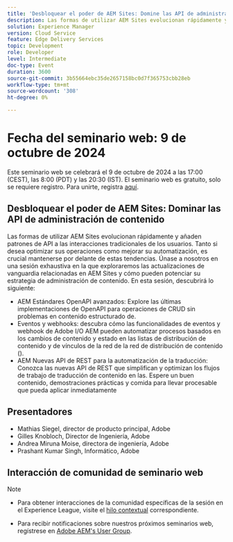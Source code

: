 ```yaml
---
title: 'Desbloquear el poder de AEM Sites: Domine las API de administración de contenido'
description: Las formas de utilizar AEM Sites evolucionan rápidamente y añaden patrones de API a las interacciones tradicionales de los usuarios. Tanto si desea optimizar sus operaciones como mejorar su automatización, es crucial mantenerse por delante de estas tendencias. Únase a nosotros en una sesión exhaustiva en la que exploraremos las actualizaciones de vanguardia relacionadas en AEM Sites y cómo pueden potenciar su estrategia de administración de contenido.
solution: Experience Manager
version: Cloud Service
feature: Edge Delivery Services
topic: Development
role: Developer
level: Intermediate
doc-type: Event
duration: 3600
source-git-commit: 3b55664ebc35de2657158bc0d7f365753cbb28eb
workflow-type: tm+mt
source-wordcount: '308'
ht-degree: 0%

---
```


# Fecha del seminario web: 9 de octubre de 2024

Este seminario web se celebrará el 9 de octubre de 2024 a las 17:00 (CEST), las 8:00 (PDT) y las 20:30 (IST).
El seminario web es gratuito, solo se requiere registro.
Para unirte, registra [aquí](https://adobe.ly/4g6TYck).

## Desbloquear el poder de AEM Sites: Dominar las API de administración de contenido

Las formas de utilizar AEM Sites evolucionan rápidamente y añaden patrones de API a las interacciones tradicionales de los usuarios. Tanto si desea optimizar sus operaciones como mejorar su automatización, es crucial mantenerse por delante de estas tendencias. Únase a nosotros en una sesión exhaustiva en la que exploraremos las actualizaciones de vanguardia relacionadas en AEM Sites y cómo pueden potenciar su estrategia de administración de contenido.
En esta sesión, descubrirá lo siguiente:
* AEM Estándares OpenAPI avanzados: Explore las últimas implementaciones de OpenAPI para operaciones de CRUD sin problemas en contenido estructurado de.
* Eventos y webhooks: descubra cómo las funcionalidades de eventos y webhook de Adobe I/O AEM pueden automatizar procesos basados en los cambios de contenido y estado en las listas de distribución de contenido y de vínculos de la red de la red de distribución de contenido ().
* AEM Nuevas API de REST para la automatización de la traducción: Conozca las nuevas API de REST que simplifican y optimizan los flujos de trabajo de traducción de contenido en las.
Espere un buen contenido, demostraciones prácticas y comida para llevar procesable que pueda aplicar inmediatamente

## Presentadores

* Mathias Siegel, director de producto principal, Adobe
* Gilles Knobloch, Director de Ingeniería, Adobe
* Andrea Miruna Moise, directora de ingeniería, Adobe
* Prashant Kumar Singh, Informático, Adobe

## Interacción de comunidad de seminario web

>[!NOTE]
>
>* Para obtener interacciones de la comunidad específicas de la sesión en el Experience League, visite el [hilo contextual](https://adobe.ly/4e34grR) correspondiente.
>
>* Para recibir notificaciones sobre nuestros próximos seminarios web, regístrese en [Adobe AEM&#39;s User Group](https://aem-augs.adobe.com/).
